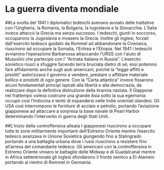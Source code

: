 # La guerra diventa mondiale

##La svolta del 1941
I diplomatici tedeschi avevano avviato delle trattative con l’Ungheria, la Romania, la Bulgaria, la Iugoslavia e la Slovacchia. L’Italia invece attaccò la Grecia ma senza successo. I tedeschi, giunti in soccorso, occuparono la Jugoslavia e invasero la Grecia. Inoltre gli inglesi, forzati dall'esercito tedesco guidato da Rommel ad abbandonare la Cirenaica, riuscirono ad occupare la Somalia, l’Eritrea e l’Etiopia. 
Nel 1941 i tedeschi avviarono l’operazione Barbarossa attaccando l’URSS con l'aiuto di Mussolini che partecipò con l’ “Armata italiana in Russia”. L’esercito sovietico riuscì a sfuggire facendo terra bruciata dietro di sé; essi poterono fare affidamento anche sugli aiuti americani, poiché la “legge affitti e prestiti” autorizzava il governo a vendere, prestare o affittare materiale bellico e prodotti di ogni genere. Con la “Carta atlantica” invece fissarono alcuni fondamentali principi ispirati alla libertà e alla democrazia, da realizzare dopo la definitiva distruzione della tirannia nazista. 
Il Giappone nel frattempo voleva costruire una grande Asia sotto la sua egemonia: occupò così l’Indocina e tentò di espandersi nelle Indie orientali olandesi. Gli USA così interrompono le forniture di acciaio e petrolio, portando l’aviazione giapponese ad attaccare a sorpresa la base navale di Pearl Harbor determinando l’intervento in guerra degli Stati Uniti.

##L'inizio della controffensiva alleata
I giapponesi riuscirono a occupare tutte le zone militarmente importanti dell’Estremo Oriente mentre l’esercito tedesco avanzava in Unione Sovietica giungendo fino a Stalingrado portando a una battaglia urbana dove i russi riuscirono a resistere fino all’arresa del comandante tedesco. Gli americani con la controffensiva in Estremo Oriente vinsero le battaglie delle Midway e di Guadalcanal mentre in Africa settentrionale gli inglesi sfondarono il fronte nemico a El-Alamein portando al rientro di Rommel in Germania.